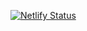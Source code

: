 [![Netlify Status](https://api.netlify.com/api/v1/badges/aa390b4f-2011-4a93-9464-74d6d4ddd738/deploy-status)](https://app.netlify.com/sites/cranky-wilson-16c2f3/deploys)
